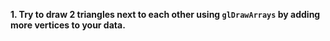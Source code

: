 
**1. Try to draw 2 triangles next to each other using `glDrawArrays` by adding more vertices to your data.**